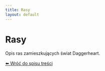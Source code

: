 ```yaml
---
title: Rasy
layout: default
---
```


# Rasy

Opis ras zamieszkujących świat Daggerheart.

[⬅️ Wróć do spisu treści](index.md)
